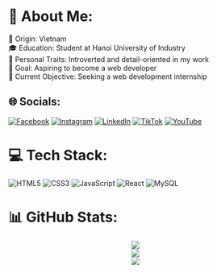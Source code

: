 # 💫 About Me:
🌆 Origin: Vietnam<br>🎓 Education: Student at Hanoi University of Industry<br>🌱 Personal Traits: Introverted and detail-oriented in my work<br>🎯 Goal: Aspiring to become a web developer<br>🤝 Current Objective: Seeking a web development internship


## 🌐 Socials:
[![Facebook](https://img.shields.io/badge/Facebook-%231877F2.svg?logo=Facebook&logoColor=white)](https://facebook.com/devpju) [![Instagram](https://img.shields.io/badge/Instagram-%23E4405F.svg?logo=Instagram&logoColor=white)](https://instagram.com/devpju) [![LinkedIn](https://img.shields.io/badge/LinkedIn-%230077B5.svg?logo=linkedin&logoColor=white)](https://linkedin.com/in/devpju) [![TikTok](https://img.shields.io/badge/TikTok-%23000000.svg?logo=TikTok&logoColor=white)](https://tiktok.com/@devpju) [![YouTube](https://img.shields.io/badge/YouTube-%23FF0000.svg?logo=YouTube&logoColor=white)](https://youtube.com/@devpju) 

# 💻 Tech Stack:
![HTML5](https://img.shields.io/badge/html5-%23E34F26.svg?style=for-the-badge&logo=html5&logoColor=white) ![CSS3](https://img.shields.io/badge/css3-%231572B6.svg?style=for-the-badge&logo=css3&logoColor=white) ![JavaScript](https://img.shields.io/badge/javascript-%23323330.svg?style=for-the-badge&logo=javascript&logoColor=%23F7DF1E) <!-- ![TypeScript](https://img.shields.io/badge/typescript-%23007ACC.svg?style=for-the-badge&logo=typescript&logoColor=white) --> ![React](https://img.shields.io/badge/react-%2320232a.svg?style=for-the-badge&logo=react&logoColor=%2361DAFB) <!-- ![Next JS](https://img.shields.io/badge/Next-black?style=for-the-badge&logo=next.js&logoColor=white) --> ![MySQL](https://img.shields.io/badge/mysql-4479A1.svg?style=for-the-badge&logo=mysql&logoColor=white) <!-- ![MongoDB](https://img.shields.io/badge/MongoDB-%234ea94b.svg?style=for-the-badge&logo=mongodb&logoColor=white) -->
  # 📊 GitHub Stats:
<div align="center">
  
  ![](https://github-readme-streak-stats.herokuapp.com/?user=devpju&theme=one_dark_pro&hide_border=true)<br/>
  ![](https://github-readme-stats.vercel.app/api?username=devpju&theme=one_dark_pro&hide_border=true&include_all_commits=false&count_private=true)<br/>
  ![](https://github-readme-stats.vercel.app/api/top-langs/?username=devpju&theme=one_dark_pro&hide_border=true&include_all_commits=false&count_private=true&layout=compact)

</div>


<!-- Proudly created with GPRM ( https://gprm.itsvg.in ) -->
